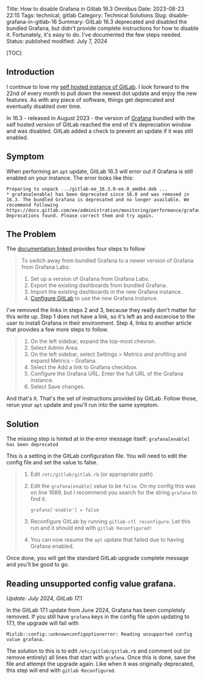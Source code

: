 Title: How to disable Grafana in Gitlab 16.3 Omnibus
Date: 2023-08-23 22:15
Tags: technical, gitlab
Category: Technical Solutions
Slug: disable-grafana-in-gitlab-16
Summary: GitLab 16.3 deprecated and disabled the bundled Grafana, but didn't provide complete instructions for how to disable it. Fortunately, it's easy to do. I've documented the few steps needed.
Status: published
modified: July 7, 2024

[TOC]

## Introduction

I continue to love my [self hosted instance of GitLab][gitlab]. I look forward to the 22nd of every month to pull down the 
newest dot update and enjoy the new features. As with any piece of software, things get deprecated and eventually disabled over
time. 

In 16.3 - released in August 2023 - the version of [Grafana][grafana] bundled with the self hosted version of GitLab reached the 
end of it's depreciation window and was disabled. GitLab added a check to prevent an update if it was still enabled. 

## Symptom

When performing an `apt` update, GitLab 16.3 will error out if Grafana is still enabled on your instance. The error looks like this:


    Preparing to unpack .../gitlab-ee_16.3.0-ee.0_amd64.deb ...
    * grafana[enable] has been deprecated since 16.0 and was removed in 16.3. The bundled Grafana is deprecated and no longer available. We recommond following
    https://docs.gitlab.com/ee/administration/monitoring/performance/grafana_configuration.html#deprecation.
    Deprecations found. Please correct them and try again.

## The Problem

The [documentation linked][1] provides four steps to follow

> To switch away from bundled Grafana to a newer version of Grafana from Grafana Labs:
>
>  1. Set up a version of Grafana from Grafana Labs.
>  2. Export the existing dashboards from bundled Grafana.
>  3. Import the existing dashboards in the new Grafana instance.
>  4. [Configure GitLab][2] to use the new Grafana instance.

I've removed the links in steps 2 and 3, because they really don't matter for this write up. Step 1 does not have a link, so it's left as 
and excercise to the user to install Grafana in their environment. Step 4, links to another article that provides a few more steps to follow.


>  1. On the left sidebar, expand the top-most chevron.
>  2. Select Admin Area.
>  3. On the left sidebar, select Settings > Metrics and profiling and expand Metrics - Grafana.
>  4. Select the Add a link to Grafana checkbox.
>  5. Configure the Grafana URL. Enter the full URL of the Grafana instance.
>  6. Select Save changes.

And that's it. That's the set of instructions provided by GitLab. Follow those, rerun your `apt` update and you'll run into the same symptom.

## Solution

The missing step is hinted at in the error message itself: `grafana[enable] has been deprecated`

This is a setting in the GitLab configuration file. You will need to edit the config file and set the value to false.

>  1. Edit `/etc/gitlab/gitlab.rb` (or appropriate path) 
>  2. Edit the `grafana[enable]` value to be `false`. On my config this was on line 1689, but I recommend you search for the string `grafana` to find it. 
>
>      `grafana['enable'] = false`
>
>  3. Reconfigure GitLab by running `gitlab-ctl reconfigure`. Let this run and it should end with `gitlab Reconfigured!`
>  4. You can now resume the `apt` update that failed due to having Grafana enabled.

Once done, you will get the standard GitLab upgrade complete message and you'll be good to go.

## Reading unsupported config value grafana.

_Update: July 2024, GitLab 17.1_

In the GitLab 17.1 update from June 2024, Grafana has been completely removed. If you still have `grafana` keys in the config file upon updating to 17.1, the upgrade will fail with

    Mixlib::config::unknownconfigoptionerror: Reading unsupported config value grafana.

The solution to this is to edit `/etc/gitlab/gitlab.rb` and comment out (or remove entirely) all lines that start with `grafana`. Once this is done, save the file and attempt the upgrade again. Like when it was originally deprecated, this step will end with `gitlab Reconfigured`.

 [gitlab]: {filename}2018_04_12_setting_up_gitlab.md
 [grafana]: https://grafana.com/
 [1]: https://docs.gitlab.com/ee/administration/monitoring/performance/grafana_configuration.html#deprecation
 [2]: https://docs.gitlab.com/ee/administration/monitoring/performance/grafana_configuration.html#integrate-with-gitlab-ui